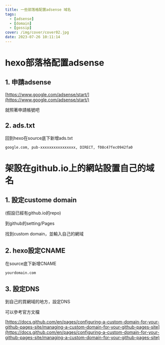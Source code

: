 ```yaml
---
title: 一些部落格配置adsense 域名
tags:
  - [adsense]
  - [domain]
  - [gossip]
cover: /img/cover/cover02.jpg
date: 2023-07-26 10:11:14
---
```


# hexo部落格配置adsense

## 1. 申請adsense

[https://www.google.com/adsense/start/](https://www.google.com/adsense/start/)

就照著申請帳號吧

## 2. ads.txt

回到hexo在source底下新增ads.txt

```
google.com, pub-xxxxxxxxxxxxxxxx, DIRECT, f08c47fec0942fa0
```





# 架設在github.io上的網站設置自己的域名


## 1. 設定custome domain

(假設已經有github.io的repo)

到github的setting/Pages

找到custom domain，並輸入自己的網域

## 2. hexo設定CNAME

在source底下新增CNAME

```
yourdomain.com
```

## 3. 設定DNS

到自己的買網域的地方，設定DNS

<!-- https://www.namecheap.com/support/knowledgebase/article.aspx/9645/2208/how-do-i-link-my-domain-to-github-pages/ -->

可以參考官方文檔

[https://docs.github.com/en/pages/configuring-a-custom-domain-for-your-github-pages-site/managing-a-custom-domain-for-your-github-pages-site](https://docs.github.com/en/pages/configuring-a-custom-domain-for-your-github-pages-site/managing-a-custom-domain-for-your-github-pages-site)

